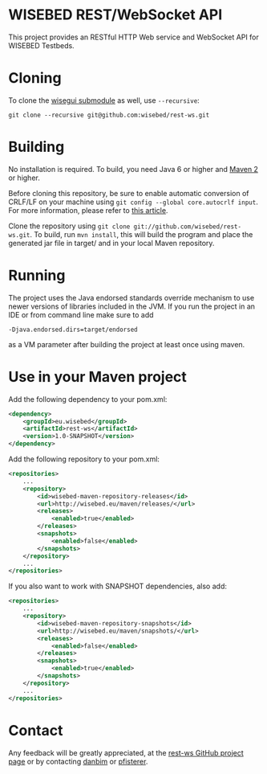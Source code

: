 WISEBED REST/WebSocket API
======
This project provides an RESTful HTTP Web service and WebSocket API for WISEBED Testbeds.

Cloning
======

To clone the [wisegui submodule](https://github.com/wisebed/wisegui/) as well, use `--recursive`:

```
git clone --recursive git@github.com:wisebed/rest-ws.git
```

Building 
======
No installation is required. To build, you need 
Java 6 or higher and [Maven 2](http://maven.apache.org/) or higher. 

Before cloning this repository, be sure to enable automatic conversion 
of CRLF/LF on your machine using ```git config --global core.autocrlf input```. 
For more information, please refer to [this article](http://help.github.com/dealing-with-lineendings/).

Clone the repository using ```git clone git://github.com/wisebed/rest-ws.git```.
To build, run ```mvn install```, this will build the program and place the 
generated jar file in target/ and in your local Maven repository.

Running
======
The project uses the Java endorsed standards override mechanism to use newer versions of libraries included in the JVM.
If you run the project in an IDE or from command line make sure to add

```
-Djava.endorsed.dirs=target/endorsed
```

as a VM parameter after building the project at least once using maven.

Use in your Maven project
======

Add the following dependency to your pom.xml:

```XML
<dependency>
	<groupId>eu.wisebed</groupId>
	<artifactId>rest-ws</artifactId>
	<version>1.0-SNAPSHOT</version>
</dependency>
```
	
Add the following repository to your pom.xml:

```XML
<repositories>
	...
	<repository>
		<id>wisebed-maven-repository-releases</id>
		<url>http://wisebed.eu/maven/releases/</url>
		<releases>
			<enabled>true</enabled>
		</releases>
		<snapshots>
			<enabled>false</enabled>
		</snapshots>
	</repository>
	...
</repositories>
```
  
If you also want to work with SNAPSHOT dependencies, also add:

```XML
<repositories>
	...
	<repository>
		<id>wisebed-maven-repository-snapshots</id>
		<url>http://wisebed.eu/maven/snapshots/</url>
		<releases>
			<enabled>false</enabled>
		</releases>
		<snapshots>
			<enabled>true</enabled>
		</snapshots>
	</repository>
	...
</repositories>
```

Contact
======
Any feedback will be greatly appreciated, at the
[rest-ws GitHub project page](https://github.com/wisebed/rest-ws)
or by contacting [danbim](mailto:bimschas@itm.uni-luebeck.de) or
[pfisterer](mailto:pfisterer@itm.uni-luebeck.de).
